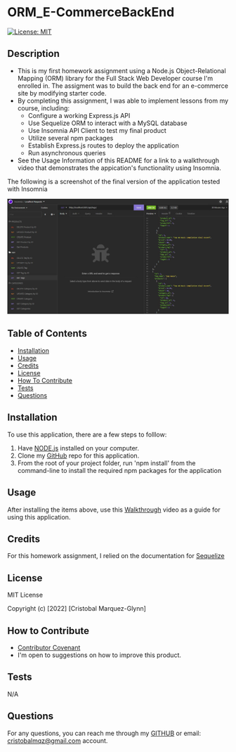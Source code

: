 # ORM_E-CommerceBackEnd
  [![License: MIT](https://img.shields.io/badge/License-MIT-yellow.svg)](https://opensource.org/licenses/MIT)

  ## Description
  
  - This is my first homework assignment using a Node.js Object-Relational Mapping (ORM) library for the Full Stack Web Developer course I'm enrolled in. The assigment was to build the back end for an e-commerce site by modifying starter code.
  - By completing this assignment, I was able to implement lessons from my course, including:
    - Configure a working Express.js API
    - Use Sequelize ORM to interact with a MySQL database
    - Use Insomnia API Client to test my final product
    - Utilize several npm packages
    - Establish Express.js routes to deploy the application
    - Run asynchronous queries
  - See the Usage Information of this README for a link to a walkthrough video that demonstrates the appication's functionality using Insomnia.
  
  The following is a screenshot of the final version of the application tested with Insomnia 

  ![Insomnia](./assets/screenshot.JPG)  
   
   
  ## Table of Contents
   
  - [Installation](#installation)
  - [Usage](#usage)
  - [Credits](#credits)
  - [License](#license)
  - [How To Contribute](#how_to_contribute)
  - [Tests](#tests)
  - [Questions](#questions)
  
  ## Installation
  
  To use this application, there are a few steps to folllow:
  1) Have [NODE.js](https://nodejs.org/en/download/) installed on your computer. 
  2) Clone my [GitHub](https://github.com/CM-GDev/ORM_E-CommerceBackEnd) repo for this application.
  3) From the root of your project folder, run 'npm install' from the command-line to install the required npm packages for the application
  
  ## Usage
  
  After installing the items above, use this [Walkthrough](https://youtu.be/5AhxBuj-x-o) video as a guide for using this application.
    
  ## Credits

  For this homework assignment, I relied on the documentation for [Sequelize](https://sequelize.org/docs/v6/category/core-concepts/)  
  
  ## License
  
  MIT License

  Copyright (c) [2022] [Cristobal Marquez-Glynn]
  
  ## How to Contribute
  
  - [Contributor Covenant](https://www.contributor-covenant.org/) 
  - I'm open to suggestions on how to improve this product.
  
  ## Tests
  
  N/A
  
  ## Questions
   
  For any questions, you can reach me through my [GITHUB](https://github.com/CM-GDev) or email: cristobalmqz@gmail.com account. 

